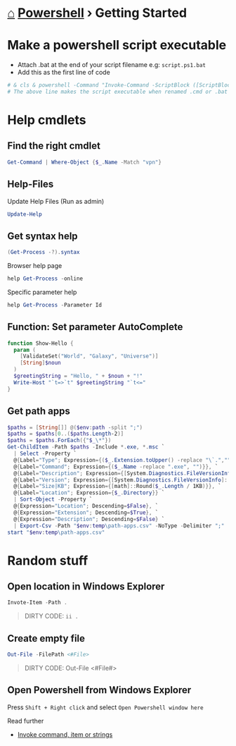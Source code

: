# [⌂](../README.md) [Powershell](../README.md#powershell) › Getting Started

# Make a powershell script executable
- Attach .bat at the end of your script filename e.g: `script.ps1.bat`
- Add this as the first line of code
```powershell
# & cls & powershell -Command "Invoke-Command -ScriptBlock ([ScriptBlock]::Create(((Get-Content """%0""") -join """`n""")))" & exit
# The above line makes the script executable when renamed .cmd or .bat
```

# Help cmdlets

## Find the right cmdlet
```powershell
Get-Command | Where-Object {$_.Name -Match "vpn"}
```

## Help-Files
Update Help Files (Run as admin)
```powershell
Update-Help
```

## Get syntax help
```powershell
(Get-Process -?).syntax
```

Browser help page
```powershell
help Get-Process -online
```

Specific parameter help
```powershell
help Get-Process -Parameter Id
```









## Function: Set parameter AutoComplete

```powershell
function Show-Hello {
  param (
    [ValidateSet("World", "Galaxy", "Universe")]
    [String]$noun
  )
  $greetingString = "Hello, " + $noun + "!"
  Write-Host "`t=>`t" $greetingString "`t<="
}
```








## Get path apps
```powershell
$paths = [String[]] @($env:path -split ";") 
$paths = $paths[0..($paths.Length-2)]
$paths = $paths.ForEach({"$_\*"})
Get-ChildItem -Path $paths -Include *.exe, *.msc `
  | Select -Property `
  @{Label="Type"; Expression={($_.Extension.toUpper() -replace "\`.","")}}, `
  @{Label="Command"; Expression={($_.Name -replace ".exe", "")}}, `
  @{Label="Description"; Expression={[System.Diagnostics.FileVersionInfo]::GetVersionInfo($_).FileDescription}}, `
  @{Label="Version"; Expression={[System.Diagnostics.FileVersionInfo]::GetVersionInfo($_).FileVersion}}, `
  @{Label="Size|KB"; Expression={[math]::Round($_.Length / 1KB)}}, `
  @{Label="Location"; Expression={$_.Directory}} `
  | Sort-Object -Property `
  @{Expression="Location"; Descending=$False}, `
  @{Expression="Extension"; Descending=$True}, `
  @{Expression="Description"; Descending=$False} `
  | Export-Csv -Path "$env:temp\path-apps.csv" -NoType -Delimiter ";"
start "$env:temp\path-apps.csv"
```

# Random stuff

## Open location in Windows Explorer
```powershell
Invote-Item -Path .
```
> DIRTY CODE: `ii .`

## Create empty file
```powershell
Out-File -FilePath <#File>
```
> DIRTY CODE: Out-File <#File#>

## Open Powershell from Windows Explorer
Press `Shift + Right click` and select `Open Powershell window here`

Read further
- [Invoke command, item or strings](https://social.technet.microsoft.com/wiki/contents/articles/7703.powershell-running-executables.aspx)